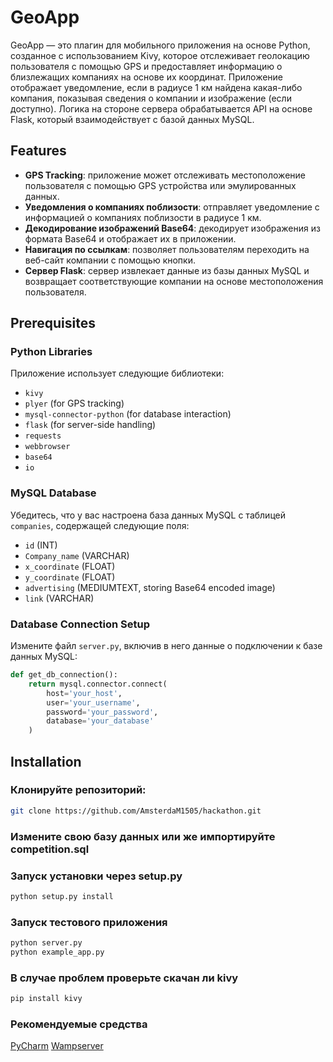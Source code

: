 # GeoApp

GeoApp — это плагин для мобильного приложения на основе Python, созданное с использованием Kivy, которое отслеживает геолокацию пользователя с помощью GPS и предоставляет информацию о близлежащих компаниях на основе их координат. Приложение отображает уведомление, если в радиусе 1 км найдена какая-либо компания, показывая сведения о компании и изображение (если доступно). Логика на стороне сервера обрабатывается API на основе Flask, который взаимодействует с базой данных MySQL.
## Features

- **GPS Tracking**: приложение может отслеживать местоположение пользователя с помощью GPS устройства или эмулированных данных.
- **Уведомления о компаниях поблизости**: отправляет уведомление с информацией о компаниях поблизости в радиусе 1 км.
- **Декодирование изображений Base64**: декодирует изображения из формата Base64 и отображает их в приложении.
- **Навигация по ссылкам**: позволяет пользователям переходить на веб-сайт компании с помощью кнопки.
- **Сервер Flask**: сервер извлекает данные из базы данных MySQL и возвращает соответствующие компании на основе местоположения пользователя.

## Prerequisites

### Python Libraries

Приложение использует следующие библиотеки:

- `kivy`
- `plyer` (for GPS tracking)
- `mysql-connector-python` (for database interaction)
- `flask` (for server-side handling)
- `requests`
- `webbrowser`
- `base64`
- `io`

### MySQL Database

Убедитесь, что у вас настроена база данных MySQL с таблицей `companies`, содержащей следующие поля:

- `id` (INT)
- `Company_name` (VARCHAR)
- `x_coordinate` (FLOAT)
- `y_coordinate` (FLOAT)
- `advertising` (MEDIUMTEXT, storing Base64 encoded image)
- `link` (VARCHAR)

### Database Connection Setup

Измените файл `server.py`, включив в него данные о подключении к базе данных MySQL:

```python
def get_db_connection():
    return mysql.connector.connect(
        host='your_host',
        user='your_username',
        password='your_password',
        database='your_database'
    )
```

## Installation
### Клонируйте репозиторий:
```bash
git clone https://github.com/AmsterdaM1505/hackathon.git
```
### Измените свою базу данных или же импортируйте competition.sql
### Запуск установки через setup.py
```bash
python setup.py install
```
### Запуск тестового приложения
```bash
python server.py
python example_app.py
```
### В случае проблем проверьте скачан ли kivy
```bash
pip install kivy
```
### Рекомендуемые средства
[PyCharm](https://www.jetbrains.com/ru-ru/pycharm/)
[Wampserver](https://www.wampserver.com/)
